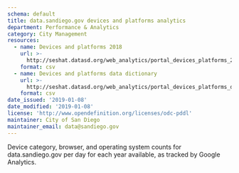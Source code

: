 ```yaml
---
schema: default
title: data.sandiego.gov devices and platforms analytics
department: Performance & Analytics
category: City Management
resources:
  - name: Devices and platforms 2018
    url: >-
      http://seshat.datasd.org/web_analytics/portal_devices_platforms_2018_datasd.csv
    format: csv
  - name: Devices and platforms data dictionary
    url: >-
      http://seshat.datasd.org/web_analytics/portal_devices_platforms_dictionary_datasd.csv
    format: csv
date_issued: '2019-01-08'
date_modified: '2019-01-08'
license: 'http://www.opendefinition.org/licenses/odc-pddl'
maintainer: City of San Diego
maintainer_email: data@sandiego.gov
---
```

Device category, browser, and operating system counts for data.sandiego.gov per day for each year available, as tracked by Google Analytics.
<!--more-->
